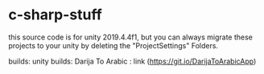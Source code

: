 # c-sharp-stuff
this source code is for unity 2019.4.4f1, but you can always migrate these projects to your unity by deleting the "ProjectSettings" Folders.

builds: unity builds: Darija To Arabic : link (https://git.io/DarijaToArabicApp)
